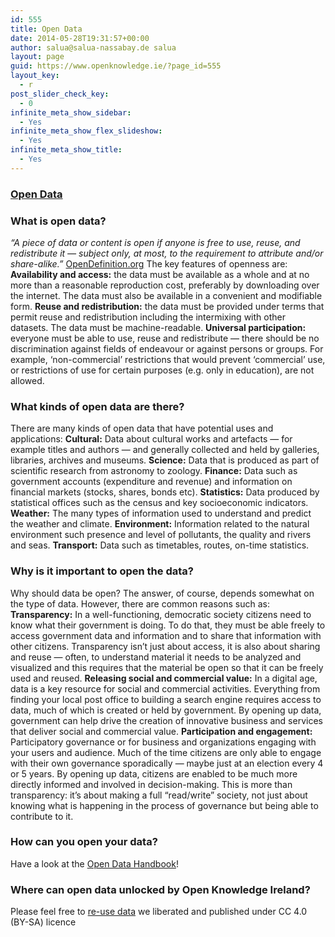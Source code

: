 ```yaml
---
id: 555
title: Open Data
date: 2014-05-28T19:31:57+00:00
author: salua@salua-nassabay.de salua
layout: page
guid: https://www.openknowledge.ie/?page_id=555
layout_key:
  - r
post_slider_check_key:
  - 0
infinite_meta_show_sidebar:
  - Yes
infinite_meta_show_flex_slideshow:
  - Yes
infinite_meta_show_title:
  - Yes
---
```

### [Open Data](http://player.vimeo.com/video/21711338)

### What is open data?

_&#8220;A piece of data or content is open if anyone is free to use, reuse, and redistribute it — subject only, at most, to the requirement to attribute and/or share-alike.”_ [OpenDefinition.org](http://opendefinition.org/) The key features of openness are: **Availability and access:** the data must be available as a whole and at no more than a reasonable reproduction cost, preferably by downloading over the internet. The data must also be available in a convenient and modifiable form. **Reuse and redistribution:** the data must be provided under terms that permit reuse and redistribution including the intermixing with other datasets. The data must be machine-readable. **Universal participation:** everyone must be able to use, reuse and redistribute — there should be no discrimination against fields of endeavour or against persons or groups. For example, ‘non-commercial’ restrictions that would prevent ‘commercial’ use, or restrictions of use for certain purposes (e.g. only in education), are not allowed.

### What kinds of open data are there?

There are many kinds of open data that have potential uses and applications: **Cultural:** Data about cultural works and artefacts — for example titles and authors — and generally collected and held by galleries, libraries, archives and museums. **Science:** Data that is produced as part of scientific research from astronomy to zoology. **Finance:** Data such as government accounts (expenditure and revenue) and information on financial markets (stocks, shares, bonds etc). **Statistics:** Data produced by statistical offices such as the census and key socioeconomic indicators. **Weather:** The many types of information used to understand and predict the weather and climate. **Environment:** Information related to the natural environment such presence and level of pollutants, the quality and rivers and seas. **Transport:** Data such as timetables, routes, on-time statistics.

### Why is it important to open the data?

Why should data be open? The answer, of course, depends somewhat on the type of data. However, there are common reasons such as: **Transparency:** In a well-functioning, democratic society citizens need to know what their government is doing. To do that, they must be able freely to access government data and information and to share that information with other citizens. Transparency isn’t just about access, it is also about sharing and reuse — often, to understand material it needs to be analyzed and visualized and this requires that the material be open so that it can be freely used and reused. **Releasing social and commercial value:** In a digital age, data is a key resource for social and commercial activities. Everything from finding your local post office to building a search engine requires access to data, much of which is created or held by government. By opening up data, government can help drive the creation of innovative business and services that deliver social and commercial value. **Participation and engagement:** Participatory governance or for business and organizations engaging with your users and audience. Much of the time citizens are only able to engage with their own governance sporadically — maybe just at an election every 4 or 5 years. By opening up data, citizens are enabled to be much more directly informed and involved in decision-making. This is more than transparency: it’s about making a full “read/write” society, not just about knowing what is happening in the process of governance but being able to contribute to it.

### How can you open your data?

Have a look at the [Open Data Handbook](http://opendatahandbook.org)!

### Where can open data unlocked by Open Knowledge Ireland?

Please feel free to <a href="https://github.com/openknowledgeireland/DataStore" target="_blank">re-use data</a> we liberated and published under CC 4.0 (BY-SA) licence